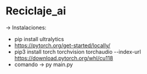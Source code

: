# Reciclaje_ai

→ Instalaciones:
- pip install ultralytics
- https://pytorch.org/get-started/locally/
- pip3 install torch torchvision torchaudio --index-url https://download.pytorch.org/whl/cu118
- comando → py main.py


